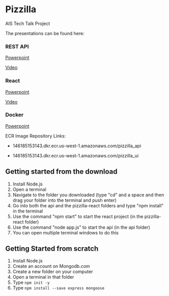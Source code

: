 # Pizzilla

AIS Tech Talk Project

The presentations can be found here:

### REST API

[Powerpoint](https://github.com/brycelund/Pizzilla/blob/master/Resources/REST-API.pptx?raw=true)

[Video](https://www.youtube.com/watch?v=ytwFg91xGyg)

### React

[Powerpoint](https://github.com/brycelund/Pizzilla/blob/master/Resources/React.pptx?raw=true)

[Video](https://www.youtube.com/watch?v=h8zyvK8Zobg&t=3s)

### Docker

[Powerpoint](https://github.com/brycelund/Pizzilla/blob/master/Resources/Docker.pptx?raw=true)

ECR Image Repository Links:

- 146185153143.dkr.ecr.us-west-1.amazonaws.com/pizzilla_api

- 146185153143.dkr.ecr.us-west-1.amazonaws.com/pizzilla_ui

## Getting started from the download

1. Install Node.js
1. Open a terminal
1. Navigate to the folder you downloaded (type "cd" and a space and then drag your folder into the terminal and push enter)
1. Go into both the api and the pizzilla-react folders and type "npm install" in the terminal
1. Use the command "npm start" to start the react project (in the pizzilla-react folder)
1. Use the command "node app.js" to start the api (in the api folder)
1. You can open multiple terminal windows to do this

## Getting Started from scratch

1. Install Node.js
1. Create an account on Mongodb.com
1. Create a new folder on your computer
1. Open a terminal in that folder
1. Type `npm init -y`
1. Type `npm install --save express mongoose`

